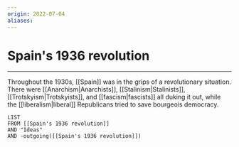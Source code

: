 ```yaml
---
origin: 2022-07-04
aliases: 
---
```

# Spain's 1936 revolution
---
Throughout the 1930s, [[Spain]] was in the grips of a revolutionary situation. There were [[Anarchism|Anarchists]], [[Stalinism|Stalinists]], [[Trotskyism|Trotskyists]], and [[fascism|fascists]] all duking it out, while the [[liberalism|liberal]] Republicans tried to save bourgeois democracy.



```dataview
LIST 
FROM [[Spain's 1936 revolution]]
AND "Ideas"
AND -outgoing([[Spain's 1936 revolution]])
```

